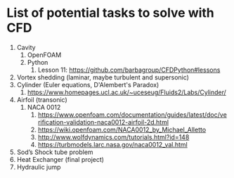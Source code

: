# List of potential tasks to solve with CFD

1. Cavity
   1. OpenFOAM
   2. Python
      1. Lesson 11: https://github.com/barbagroup/CFDPython#lessons 
2. Vortex shedding (laminar, maybe turbulent and supersonic)
3. Cylinder (Euler equations, D'Alembert's Paradox)
   1. https://www.homepages.ucl.ac.uk/~uceseug/Fluids2/Labs/Cylinder/
4. Airfoil (transonic)
   1.  NACA 0012
       1.  https://www.openfoam.com/documentation/guides/latest/doc/verification-validation-naca0012-airfoil-2d.html
       2.  https://wiki.openfoam.com/NACA0012_by_Michael_Alletto
       3.  http://www.wolfdynamics.com/tutorials.html?id=148
       4.  https://turbmodels.larc.nasa.gov/naca0012_val.html
5. Sod’s Shock tube problem
6. Heat Exchanger (final project)
7. Hydraulic jump